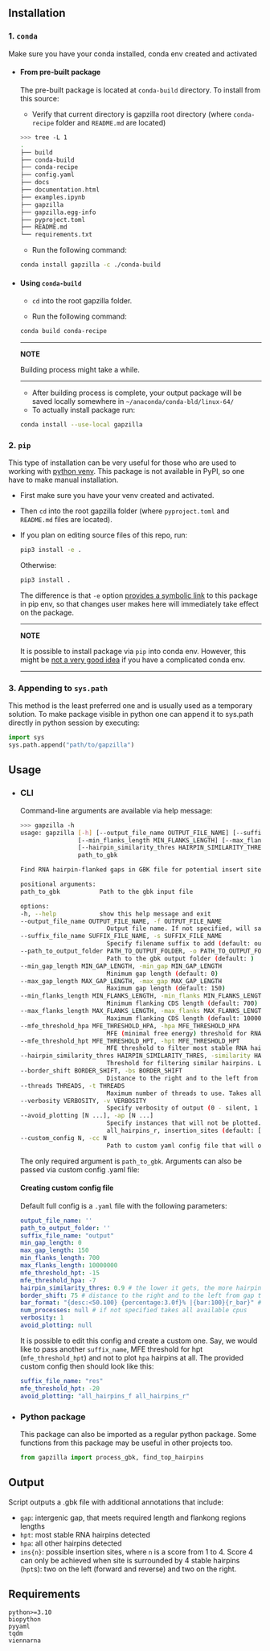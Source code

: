## **Installation**

### **1. `conda`**

Make sure you have your conda installed, conda env created and activated

- #### **From pre-built package**
    The pre-built package is located at `conda-build` directory. To install from this source:
    - Verify that current directory is gapzilla root directory (where `conda-recipe` folder and `README.md` are located)
    ```bash
    >>> tree -L 1
    .
    ├── build
    ├── conda-build
    ├── conda-recipe
    ├── config.yaml
    ├── docs
    ├── documentation.html
    ├── examples.ipynb
    ├── gapzilla
    ├── gapzilla.egg-info
    ├── pyproject.toml
    ├── README.md
    └── requirements.txt
    ```
    - Run the following command:
    ```bash
    conda install gapzilla -c ./conda-build   
    ```


- #### **Using `conda-build`**
    - `cd` into the root gapzilla folder.
    
    - Run the following command:
    ```bash
    conda build conda-recipe
    ```
    ---
    **NOTE**

    Building process might take a while.

    ---
    - After building process is complete, your output package will be saved locally somewhere in `~/anaconda/conda-bld/linux-64/`
    - To actually install package run:
    ```bash
    conda install --use-local gapzilla
    ```



### **2. `pip`**

This type of installation can be very useful for those who are used to working with [python venv](https://docs.python.org/3/library/venv.html). This package is not available in PyPI, so one have to make manual installation. 
- First make sure you have your venv created and activated. 

- Then `cd` into the root gapzilla folder (where `pyproject.toml` and `README.md` files are located).

- If you plan on editing source files of this repo, run:
    ```bash
    pip3 install -e .
    ```
    Otherwise:
    ```bash
    pip3 install .
    ```
    The difference is that `-e` option [provides a symbolic link](https://stackoverflow.com/a/59667164/19559362) to this package in pip env, so that changes user makes here will immediately take effect on the package.

    ---
    **NOTE**

    It is possible to install package via `pip` into conda env. However, this might be [not a very good idea](https://www.anaconda.com/blog/using-pip-in-a-conda-environment) if you have a complicated conda env.

    ---

### **3. Appending to `sys.path`**
This method is the least preferred one and is usually used as a temporary solution. To make package visible in python one can append it to sys.path directly in python session by executing:
```python
import sys
sys.path.append("path/to/gapzilla")
```

## **Usage**

- ### **CLI**
    Command-line arguments are available via help message:
    ```bash
    >>> gapzilla -h
    usage: gapzilla [-h] [--output_file_name OUTPUT_FILE_NAME] [--suffix_file_name SUFFIX_FILE_NAME] [--path_to_output_folder PATH_TO_OUTPUT_FOLDER] [--min_gap_length MIN_GAP_LENGTH] [--max_gap_length MAX_GAP_LENGTH]
                    [--min_flanks_length MIN_FLANKS_LENGTH] [--max_flanks_length MAX_FLANKS_LENGTH] [--mfe_threshold_hpa MFE_THRESHOLD_HPA] [--mfe_threshold_hpt MFE_THRESHOLD_HPT]
                    [--hairpin_similarity_thres HAIRPIN_SIMILARITY_THRES] [--border_shift BORDER_SHIFT] [--threads THREADS] [--verbosity VERBOSITY] [--avoid_plotting [N ...]] [--custom_config N]
                    path_to_gbk

    Find RNA hairpin-flanked gaps in GBK file for potential insert sites

    positional arguments:
    path_to_gbk           Path to the gbk input file

    options:
    -h, --help            show this help message and exit
    --output_file_name OUTPUT_FILE_NAME, -f OUTPUT_FILE_NAME
                            Output file name. If not specified, will save input file name and add suffix (default: )
    --suffix_file_name SUFFIX_FILE_NAME, -s SUFFIX_FILE_NAME
                            Specify filename suffix to add (default: output)
    --path_to_output_folder PATH_TO_OUTPUT_FOLDER, -o PATH_TO_OUTPUT_FOLDER
                            Path to the gbk output folder (default: )
    --min_gap_length MIN_GAP_LENGTH, -min_gap MIN_GAP_LENGTH
                            Minimum gap length (default: 0)
    --max_gap_length MAX_GAP_LENGTH, -max_gap MAX_GAP_LENGTH
                            Maximum gap length (default: 150)
    --min_flanks_length MIN_FLANKS_LENGTH, -min_flanks MIN_FLANKS_LENGTH
                            Minimum flanking CDS length (default: 700)
    --max_flanks_length MAX_FLANKS_LENGTH, -max_flanks MAX_FLANKS_LENGTH
                            Maximum flanking CDS length (default: 10000000)
    --mfe_threshold_hpa MFE_THRESHOLD_HPA, -hpa MFE_THRESHOLD_HPA
                            MFE (minimal free energy) threshold for RNA hairpins (default: -7)
    --mfe_threshold_hpt MFE_THRESHOLD_HPT, -hpt MFE_THRESHOLD_HPT
                            MFE threshold to filter most stable RNA hairpins (default: -15)
    --hairpin_similarity_thres HAIRPIN_SIMILARITY_THRES, -similarity HAIRPIN_SIMILARITY_THRES
                            Threshold for filtering similar hairpins. Lower thres -> more hairpins dropped (default: 0.9)
    --border_shift BORDER_SHIFT, -bs BORDER_SHIFT
                            Distance to the right and to the left from gap to search for haiirpins (default: 75)
    --threads THREADS, -t THREADS
                            Maximum number of threads to use. Takes all available cores, if not specified (default: 8)
    --verbosity VERBOSITY, -v VERBOSITY
                            Specify verbosity of output (0 - silent, 1 - max) (default: 1)
    --avoid_plotting [N ...], -ap [N ...]
                            Specify instances that will not be plotted. Example to drop hpa: -ap all_hairpins_f all_hairpins_r. Full list of plottable instances: gaps, top_hairpins_f, top_hairpins_r, all_hairpins_f,
                            all_hairpins_r, insertion_sites (default: [])
    --custom_config N, -cc N
                            Path to custom yaml config file that will override defaults and any other commandline args (default: None)
    ```
    The only required argument is `path_to_gbk`. Arguments can also be passed via custom config .yaml file:
    #### **Creating custom config file**
    Default full config is a `.yaml` file with the following parameters:
    ```yaml
    output_file_name: ''
    path_to_output_folder: ''
    suffix_file_name: "output"
    min_gap_length: 0
    max_gap_length: 150
    min_flanks_length: 700
    max_flanks_length: 10000000
    mfe_threshold_hpt: -15
    mfe_threshold_hpa: -7
    hairpin_similarity_thres: 0.9 # the lower it gets, the more hairpins will be dropped
    border_shift: 75 # distance to the right and to the left from gap to look for hairpins
    bar_format: "{desc:<50.100} {percentage:3.0f}% |{bar:100}{r_bar}" # progress bar format
    num_processes: null # if not specified takes all available cpus
    verbosity: 1
    avoid_plotting: null
    ```

    It is possible to edit this config and create a custom one. Say, we would like to pass another `suffix_name`, MFE threshold for hpt (`mfe_threshold_hpt`) and not to plot `hpa` hairpins at all. The provided custom config then should look like this:
    ```yaml
    suffix_file_name: "res"
    mfe_threshold_hpt: -20
    avoid_plotting: "all_hairpins_f all_hairpins_r"
    ```

- ### **Python package**
    This package can also be imported as a regular python package. Some functions from this package may be useful in other projects too.
    ```python
    from gapzilla import process_gbk, find_top_hairpins
    ```

## **Output**

Script outputs a .gbk file with additional annotations that include:
- `gap`: intergenic gap, that meets required length and flankong regions lengths
- `hpt`: most stable RNA hairpins detected
- `hpa`: all other hairpins detected
- `ins{n}`: possible insertion sites, where `n` is a score from 1 to 4. Score 4 can only be achieved when site is surrounded by 4 stable hairpins (`hpt`s): two on the left (forward and reverse) and two on the right.

## **Requirements**
```
python>=3.10
biopython
pyyaml
tqdm
viennarna
```






